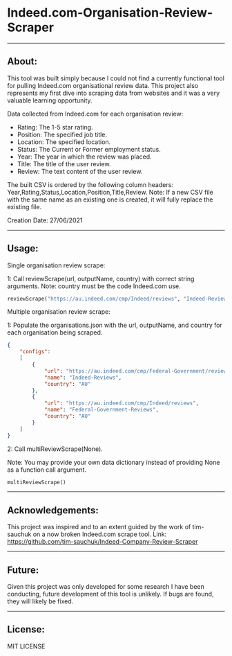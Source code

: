 # Indeed.com-Organisation-Review-Scraper

***
About:
---
This tool was built simply because I could not find a currently functional tool for pulling Indeed.com organisational review data. This project also represents my first dive into scraping data from websites and it was a very valuable learning opportunity.

Data collected from Indeed.com for each organisation review:

* Rating: The 1-5 star rating.
* Position: The specified job title.
* Location: The specified location.
* Status: The Current or Former employment status.
* Year: The year in which the review was placed.
* Title: The title of the user review.
* Review: The text content of the user review.

The built CSV is ordered by the following column headers: Year,Rating,Status,Location,Position,Title,Review. Note: If a new CSV file with the same name as an existing one is created, it will fully replace the existing file.

Creation Date: 27/06/2021

***
Usage:
--- 
Single organisation review scrape:

1: Call reviewScrape(url, outputName, country) with correct string arguments. Note: country must be the code Indeed.com use.

```python
reviewScrape("https://au.indeed.com/cmp/Indeed/reviews", "Indeed-Reviews", "AU")
```

Multiple organisation review scrape:

1: Populate the organisations.json with the url, outputName, and country for each organisation being scraped.

```json
{
    "configs":
    [
        {
            "url": "https://au.indeed.com/cmp/Federal-Government/reviews",
            "name": "Indeed-Reviews",
            "country": "AU"
        },
        {
            "url": "https://au.indeed.com/cmp/Indeed/reviews",
            "name": "Federal-Government-Reviews",
            "country": "AU"
        }
    ]
}
```
    
2: Call multiReviewScrape(None).

Note: You may provide your own data dictionary instead of providing None as a function call argument.

```python
multiReviewScrape()
```

***
Acknowledgements:
---
This project was inspired and to an extent guided by the work of tim-sauchuk on a now broken Indeed.com scrape tool.
Link: https://github.com/tim-sauchuk/Indeed-Company-Review-Scraper

***
Future:
---
Given this project was only developed for some research I have been conducting, future development of this tool is unlikely. If bugs are found, they will likely be fixed.

***
License:
--- 
MIT LICENSE